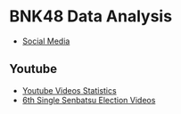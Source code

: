 # BNK48 Data Analysis

* [Social Media](https://github.com/tanatiem/BNK48/blob/master/bnk48-social-media.ipynb)

## Youtube
* [Youtube Videos Statistics](https://github.com/tanatiem/BNK48/blob/master/bnk48-youtube-statistics.ipynb)
* [6th Single Senbatsu Election Videos](https://github.com/tanatiem/BNK48/blob/master/bnk48-youtube-6th-single-election.ipynb)

